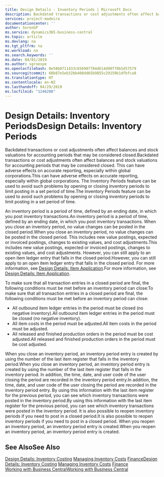 ```yaml
---
title: Design Details - Inventory Periods | Microsoft Docs
description: Backdated transactions or cost adjustments often affect balances and stock valuations for accounting periods that may be considered closed. This can have adverse effects on accurate reporting, especially within global corporations. The Inventory Periods feature can be used to avoid such problems by opening or closing inventory periods to limit posting in a set period of time.
services: project-madeira
documentationcenter: ''
author: SorenGP
ms.service: dynamics365-business-central
ms.topic: article
ms.devlang: na
ms.tgt_pltfrm: na
ms.workload: na
ms.search.keywords: ''
ms.date: 04/01/2019
ms.author: sgroespe
ms.openlocfilehash: 0e58b0711433c656907704d614d90f78b5d57579
ms.sourcegitcommit: 60b87e5eb32bb408dd65b9855c29159b1dfbfca8
ms.translationtype: HT
ms.contentlocale: en-NZ
ms.lasthandoff: 04/29/2019
ms.locfileid: "1246208"
---
```

# <a name="design-details-inventory-periods"></a><span data-ttu-id="4e356-105">Design Details: Inventory Periods</span><span class="sxs-lookup"><span data-stu-id="4e356-105">Design Details: Inventory Periods</span></span>
<span data-ttu-id="4e356-106">Backdated transactions or cost adjustments often affect balances and stock valuations for accounting periods that may be considered closed.</span><span class="sxs-lookup"><span data-stu-id="4e356-106">Backdated transactions or cost adjustments often affect balances and stock valuations for accounting periods that may be considered closed.</span></span> <span data-ttu-id="4e356-107">This can have adverse effects on accurate reporting, especially within global corporations.</span><span class="sxs-lookup"><span data-stu-id="4e356-107">This can have adverse effects on accurate reporting, especially within global corporations.</span></span> <span data-ttu-id="4e356-108">The Inventory Periods feature can be used to avoid such problems by opening or closing inventory periods to limit posting in a set period of time.</span><span class="sxs-lookup"><span data-stu-id="4e356-108">The Inventory Periods feature can be used to avoid such problems by opening or closing inventory periods to limit posting in a set period of time.</span></span>  

 <span data-ttu-id="4e356-109">An inventory period is a period of time, defined by an ending date, in which you post inventory transactions.</span><span class="sxs-lookup"><span data-stu-id="4e356-109">An inventory period is a period of time, defined by an ending date, in which you post inventory transactions.</span></span> <span data-ttu-id="4e356-110">When you close an inventory period, no value changes can be posted in the closed period.</span><span class="sxs-lookup"><span data-stu-id="4e356-110">When you close an inventory period, no value changes can be posted in the closed period.</span></span> <span data-ttu-id="4e356-111">This includes new value postings, expected or invoiced postings, changes to existing values, and cost adjustments.</span><span class="sxs-lookup"><span data-stu-id="4e356-111">This includes new value postings, expected or invoiced postings, changes to existing values, and cost adjustments.</span></span> <span data-ttu-id="4e356-112">However, you can still apply to an open item ledger entry that falls in the closed period.</span><span class="sxs-lookup"><span data-stu-id="4e356-112">However, you can still apply to an open item ledger entry that falls in the closed period.</span></span> <span data-ttu-id="4e356-113">For more information, see [Design Details: Item Application](design-details-item-application.md).</span><span class="sxs-lookup"><span data-stu-id="4e356-113">For more information, see [Design Details: Item Application](design-details-item-application.md).</span></span>  

 <span data-ttu-id="4e356-114">To make sure that all transaction entries in a closed period are final, the following conditions must be met before an inventory period can close:</span><span class="sxs-lookup"><span data-stu-id="4e356-114">To make sure that all transaction entries in a closed period are final, the following conditions must be met before an inventory period can close:</span></span>  

-   <span data-ttu-id="4e356-115">All outbound item ledger entries in the period must be closed (no negative inventory).</span><span class="sxs-lookup"><span data-stu-id="4e356-115">All outbound item ledger entries in the period must be closed (no negative inventory).</span></span>  
-   <span data-ttu-id="4e356-116">All item costs in the period must be adjusted.</span><span class="sxs-lookup"><span data-stu-id="4e356-116">All item costs in the period must be adjusted.</span></span>  
-   <span data-ttu-id="4e356-117">All released and finished production orders in the period must be cost adjusted.</span><span class="sxs-lookup"><span data-stu-id="4e356-117">All released and finished production orders in the period must be cost adjusted.</span></span>  

 <span data-ttu-id="4e356-118">When you close an inventory period, an inventory period entry is created by using the number of the last item register that falls in the inventory period.</span><span class="sxs-lookup"><span data-stu-id="4e356-118">When you close an inventory period, an inventory period entry is created by using the number of the last item register that falls in the inventory period.</span></span> <span data-ttu-id="4e356-119">In addition, the time, date, and user code of the user closing the period are recorded in the inventory period entry.</span><span class="sxs-lookup"><span data-stu-id="4e356-119">In addition, the time, date, and user code of the user closing the period are recorded in the inventory period entry.</span></span> <span data-ttu-id="4e356-120">By using this information with the last item register for the previous period, you can see which inventory transactions were posted in the inventory period.</span><span class="sxs-lookup"><span data-stu-id="4e356-120">By using this information with the last item register for the previous period, you can see which inventory transactions were posted in the inventory period.</span></span> <span data-ttu-id="4e356-121">It is also possible to reopen inventory periods if you need to post in a closed period.</span><span class="sxs-lookup"><span data-stu-id="4e356-121">It is also possible to reopen inventory periods if you need to post in a closed period.</span></span> <span data-ttu-id="4e356-122">When you reopen an inventory period, an inventory period entry is created.</span><span class="sxs-lookup"><span data-stu-id="4e356-122">When you reopen an inventory period, an inventory period entry is created.</span></span>  

## <a name="see-also"></a><span data-ttu-id="4e356-123">See Also</span><span class="sxs-lookup"><span data-stu-id="4e356-123">See Also</span></span>  
 <span data-ttu-id="4e356-124">[Design Details: Inventory Costing](design-details-inventory-costing.md) [Managing Inventory Costs](finance-manage-inventory-costs.md) [Finance](finance.md)</span><span class="sxs-lookup"><span data-stu-id="4e356-124">[Design Details: Inventory Costing](design-details-inventory-costing.md) [Managing Inventory Costs](finance-manage-inventory-costs.md) [Finance](finance.md)</span></span>  
 [<span data-ttu-id="4e356-125">Working with Business Central</span><span class="sxs-lookup"><span data-stu-id="4e356-125">Working with Business Central</span></span>](ui-work-product.md)
